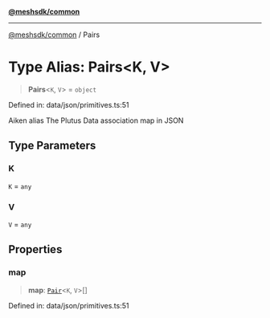 [**@meshsdk/common**](../README.md)

***

[@meshsdk/common](../globals.md) / Pairs

# Type Alias: Pairs\<K, V\>

> **Pairs**\<`K`, `V`\> = `object`

Defined in: data/json/primitives.ts:51

Aiken alias
The Plutus Data association map in JSON

## Type Parameters

### K

`K` = `any`

### V

`V` = `any`

## Properties

### map

> **map**: [`Pair`](Pair.md)\<`K`, `V`\>[]

Defined in: data/json/primitives.ts:51
